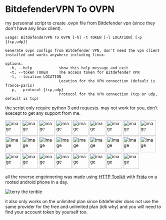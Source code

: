 # BitdefenderVPN To OVPN

my personnal script to create .ovpn file from Bitdefender vpn (since they don't have any linux client).

```
usage: BitdefenderVPN To OVPN [-h] -t TOKEN [-l LOCATION] [-p {tcp,udp}]

Generate ovpn configs from Bitdefender VPN, don't need the vpn client installed and works anywhere including linux.

options:
  -h, --help            show this help message and exit
  -t, --token TOKEN     The access token for Bitdefender VPN
  -l, --location LOCATION
                        Location for the VPN connection (default is france-paris)
  -p, --protocol {tcp,udp}
                        Protocol for the VPN connection (tcp or udp, default is tcp)
```

the script only require python 3 and requests.
may not work for you, don't execept to get any support from me.

<img src="https://i.imgur.com/Ptm0bAD.png" alt="image" width="50" height="auto">
<img src="https://i.imgur.com/Ptm0bAD.png" alt="image" width="50" height="auto">
<img src="https://i.imgur.com/Ptm0bAD.png" alt="image" width="50" height="auto">
<img src="https://i.imgur.com/Ptm0bAD.png" alt="image" width="50" height="auto">
<img src="https://i.imgur.com/Ptm0bAD.png" alt="image" width="50" height="auto">
<img src="https://i.imgur.com/Ptm0bAD.png" alt="image" width="50" height="auto">
<img src="https://i.imgur.com/Ptm0bAD.png" alt="image" width="50" height="auto">
<img src="https://i.imgur.com/Ptm0bAD.png" alt="image" width="50" height="auto">
<img src="https://i.imgur.com/Ptm0bAD.png" alt="image" width="50" height="auto">
<img src="https://i.imgur.com/Ptm0bAD.png" alt="image" width="50" height="auto">
<img src="https://i.imgur.com/Ptm0bAD.png" alt="image" width="50" height="auto">
<img src="https://i.imgur.com/Ptm0bAD.png" alt="image" width="50" height="auto">
<img src="https://i.imgur.com/Ptm0bAD.png" alt="image" width="50" height="auto">
<img src="https://i.imgur.com/Ptm0bAD.png" alt="image" width="50" height="auto">
<img src="https://i.imgur.com/Ptm0bAD.png" alt="image" width="50" height="auto">
<img src="https://i.imgur.com/Ptm0bAD.png" alt="image" width="50" height="auto">
<img src="https://i.imgur.com/Ptm0bAD.png" alt="image" width="50" height="auto">
<img src="https://i.imgur.com/Ptm0bAD.png" alt="image" width="50" height="auto">
<img src="https://i.imgur.com/Ptm0bAD.png" alt="image" width="50" height="auto">
<img src="https://i.imgur.com/Ptm0bAD.png" alt="image" width="50" height="auto">
<img src="https://i.imgur.com/Ptm0bAD.png" alt="image" width="50" height="auto">
<img src="https://i.imgur.com/Ptm0bAD.png" alt="image" width="50" height="auto">
<img src="https://i.imgur.com/Ptm0bAD.png" alt="image" width="50" height="auto">
<img src="https://i.imgur.com/Ptm0bAD.png" alt="image" width="50" height="auto">
<img src="https://i.imgur.com/Ptm0bAD.png" alt="image" width="50" height="auto">
<img src="https://i.imgur.com/Ptm0bAD.png" alt="image" width="50" height="auto">

all the reverse engeinnering was made using [HTTP Toolkit](https://httptoolkit.com/) with [Frida](https://frida.re/docs/android/) on a rooted android phone in a day.

![terry the terible](https://media1.tenor.com/m/MsDhsn6a3EIAAAAd/terry-davis.gif "")

it also only works on the unlimited plan since bitdefender does not use the same provider for the free and unlimited plan (idk why) and you will need to find your account token by yourself too.
